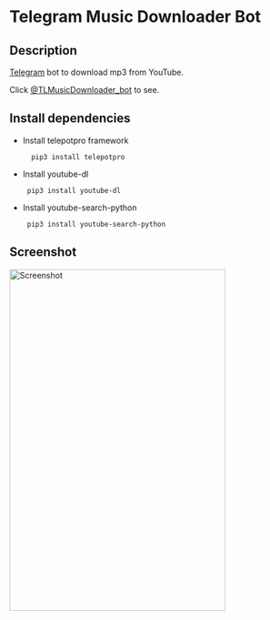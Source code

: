 # Telegram Music Downloader Bot
## Description
<a href="https://telegram.org/">Telegram</a> bot to download mp3 from YouTube.

Click <a href="https://t.me/TLMusicDownloader_bot">@TLMusicDownloader_bot</a> to see.


## Install dependencies

- Install telepotpro framework

        pip3 install telepotpro

 - Install youtube-dl

        pip3 install youtube-dl

 - Install youtube-search-python
 
        pip3 install youtube-search-python


## Screenshot
<img src="https://user-images.githubusercontent.com/58452863/93033272-91392e80-f603-11ea-9aae-8183131cefd1.png" alt="Screenshot" width="380" height="600">
